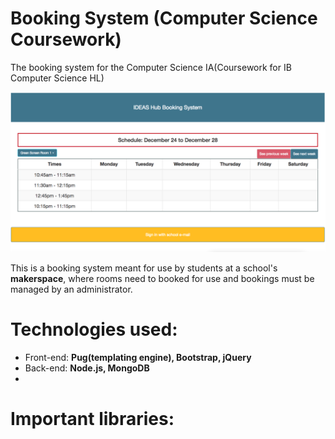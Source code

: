 # Booking System (Computer Science Coursework)

The booking system for the Computer Science IA(Coursework for IB Computer Science HL)

![alt text](https://github.com/huzaifa1712/BookingSystemImplementation/blob/master/ProductScreenshots/BookingSystem.png "Booking System")

This is a booking system meant for use by students at a school's **makerspace**, where rooms need to booked for use and bookings must be managed by an administrator.

# Technologies used:
- Front-end: **Pug(templating engine), Bootstrap, jQuery**
- Back-end: **Node.js, MongoDB**
-
# Important libraries:
